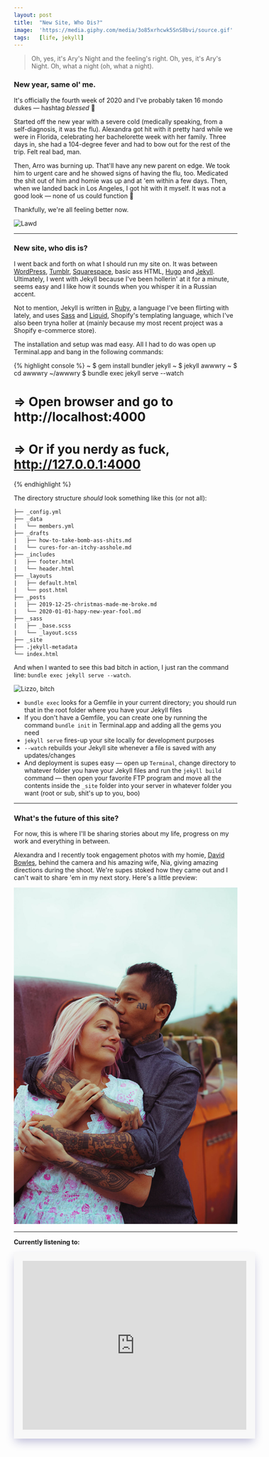 ```yaml
---
layout: post
title:  "New Site, Who Dis?"
image:  'https://media.giphy.com/media/3o85xrhcwk5SnS8bvi/source.gif'
tags:   [life, jekyll]
---
```


> Oh, yes, it's Ary's Night and the feeling's right. Oh, yes, it's Ary's Night. Oh, what a night (oh, what a night).

### New year, same ol' me.

It's officially the fourth week of 2020 and I've probably taken 16 mondo dukes — hashtag *blessed* 🙏

Started off the new year with a severe cold (medically speaking, from a self-diagnosis, it was the flu). Alexandra got hit with it pretty hard while we were in Florida, celebrating her bachelorette week with her family. Three days in, she had a 104-degree fever and had to bow out for the rest of the trip. Felt real bad, man.

Then, Arro was burning up. That'll have any new parent on edge. We took him to urgent care and he showed signs of having the flu, too. Medicated the shit out of him and homie was up and at 'em within a few days. Then, when we landed back in Los Angeles, I got hit with it myself. It was not a good look — none of us could function 🤧

Thankfully, we're all feeling better now.

![Lawd](https://media.giphy.com/media/HhWpLFOMqNTgI/source.gif)

***

### New site, who dis is?

I went back and forth on what I should run my site on. It was between [WordPress][url-wordpress], [Tumblr][url-tumblr], [Squarespace][url-squarespace], basic ass HTML, [Hugo][url-hugo] and [Jekyll][url-jekyll]. Ultimately, I went with Jekyll because I've been hollerin' at it for a minute, seems easy and I like how it sounds when you whisper it in a Russian accent.

Not to mention, Jekyll is written in [Ruby][url-ruby], a language I've been flirting with lately, and uses [Sass][url-sass] and [Liquid][url-liquid], Shopify's templating language, which I've also been tryna holler at (mainly because my most recent project was a Shopify e-commerce store).

The installation and setup was mad easy. All I had to do was open up Terminal.app and bang in the following commands:

{% highlight console %}
~ $ gem install bundler jekyll
~ $ jekyll awwwry
~ $ cd awwwry
~/awwwry $ bundle exec jekyll serve --watch
# => Open browser and go to http://localhost:4000
# => Or if you nerdy as fuck, http://127.0.0.1:4000
{% endhighlight %}

The directory structure *should* look something like this (or not all):

```
├── _config.yml
├── _data
|   └── members.yml
├── _drafts
|   ├── how-to-take-bomb-ass-shits.md
|   └── cures-for-an-itchy-asshole.md
├── _includes
|   ├── footer.html
|   └── header.html
├── _layouts
|   ├── default.html
|   └── post.html
├── _posts
|   ├── 2019-12-25-christmas-made-me-broke.md
|   └── 2020-01-01-hapy-new-year-fool.md
├── _sass
|   ├── _base.scss
|   └── _layout.scss
├── _site
├── .jekyll-metadata
└── index.html
```

And when I wanted to see this bad bitch in action, I just ran the command line: `bundle exec jekyll serve --watch`.

![Lizzo, bitch](https://media.giphy.com/media/8cDK4PFuFVakeuNL7S/giphy.gif)

* `bundle exec` looks for a Gemfile in your current directory; you should run that in the root folder where you have your Jekyll files
* If you don't have a Gemfile, you can create one by running the command `bundle init` in Terminal.app and adding all the gems you need
* `jekyll serve` fires-up your site locally for development purposes
* `--watch` rebuilds your Jekyll site whenever a file is saved with any updates/changes
* And deployment is supes easy — open up `Terminal`, change directory to whatever folder you have your Jekyll files and run the `jekyll build` command — then open your favorite FTP program and move all the contents inside the `_site` folder into your server in whatever folder you want (root or sub, shit's up to you, boo)

***

### What's the future of this site?

For now, this is where I'll be sharing stories about my life, progress on my work and everything in between.

Alexandra and I recently took engagement photos with my homie, [David Bowles](url-david-bowles), behind the camera and his amazing wife, Nia, giving amazing directions during the shoot. We're supes stoked how they came out and I can't wait to share 'em in my next story. Here's a little preview:

![Engagement photo of Alexandra and Ary](/assets/img/engagement-photos-preview.jpg)

***

**Currently listening to:**  
<iframe src="https://open.spotify.com/embed/playlist/0hvGuO3GFmX3zNWxaK17sZ" width="100%" height="380" frameborder="0" allowtransparency="true" allow="encrypted-media" style="border: 20px solid #f8f8f8; box-shadow: 0 10px 20px -4px rgba(30,28,122,0.3); margin-bottom: 30px;"></iframe>

[url-jekyll]: https://jekyllrb.com
[url-hugo]: https://gohugo.io
[url-ruby]: https://www.ruby-lang.org/en/
[url-liquid]: https://shopify.github.io/liquid/
[url-wordpress]: https://wordpress.org
[url-tumblr]: https://www.tumblr.com
[url-squarespace]: https://www.squarespace.com
[url-sass]: https://sass-lang.com
[url-david-bowles]: https://davidscottbowles.com
[url-music]: http://www.youtube.com/watch?v=sLobgQ_oAho
[url-github]: https://github.com/awwwry